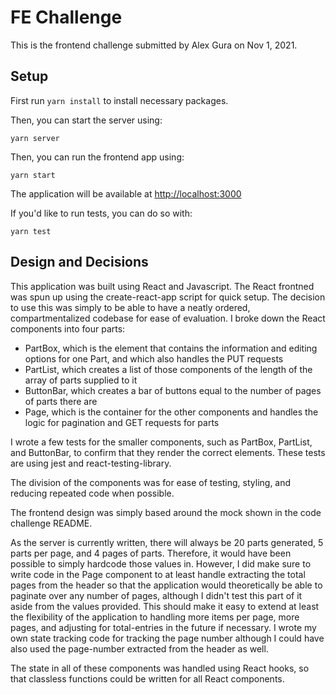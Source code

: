 # FE Challenge

This is the frontend challenge submitted by Alex Gura on Nov 1, 2021. 

## Setup

First run `yarn install` to install necessary packages.

Then, you can start the server using:

```
yarn server
```

Then, you can run the frontend app using: 

```
yarn start
```

The application will be available at [http://localhost:3000](http://localhost:3000)

If you'd like to run tests, you can do so with: 

```
yarn test
```

## Design and Decisions

This application was built using React and Javascript. The React frontned was spun up using the create-react-app script for quick setup. The decision to use this was simply to be able to have a neatly ordered, compartmentalized codebase for ease of evaluation. I broke down the React components into four parts:

* PartBox, which is the element that contains the information and editing options for one Part, and which also handles the PUT requests
* PartList, which creates a list of those components of the length of the array of parts supplied to it
* ButtonBar, which creates a bar of buttons equal to the number of pages of parts there are
* Page, which is the container for the other components and handles the logic for pagination and GET requests for parts

I wrote a few tests for the smaller components, such as PartBox, PartList, and ButtonBar, to confirm that they render the correct elements. These tests are using jest and react-testing-library.  

The division of the components was for ease of testing, styling, and reducing repeated code when possible. 

The frontend design was simply based around the mock shown in the code challenge README.

As the server is currently written, there will always be 20 parts generated, 5 parts per page, and 4 pages of parts. Therefore, it would have been possible to simply hardcode those values in. However, I did make sure to write code in the Page component to at least handle extracting the total pages from the header so that the application would theoretically be able to paginate over any number of pages, although I didn't test this part of it aside from the values provided. This should make it easy to extend at least the flexibility of the application to handling more items per page, more pages, and adjusting for total-entries in the future if necessary. I wrote my own state tracking code for tracking the page number although I could have also used the page-number extracted from the header as well. 

The state in all of these components was handled using React hooks, so that classless functions could be written for all React components. 
